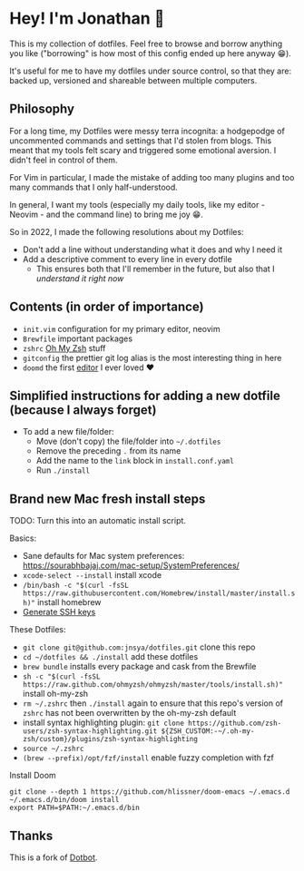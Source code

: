 # Hey! I'm Jonathan :wave:

This is my collection of dotfiles. Feel free to browse and borrow anything you like ("borrowing" is how most of this config ended up here anyway :grin:).

It's useful for me to have my dotfiles under source control, so that they are: backed up, versioned and shareable between multiple computers.

## Philosophy

For a long time, my Dotfiles were messy terra incognita: a hodgepodge of uncommented commands and settings that I'd stolen from blogs. This meant that my tools felt scary and triggered some emotional aversion. I didn't feel in control of them.

For Vim in particular, I made the mistake of adding too many plugins and too many commands that I only half-understood.

In general, I want my tools (especially my daily tools, like my editor - Neovim - and the command line) to bring me joy :grin:.

So in 2022, I made the following resolutions about my Dotfiles:
- Don't add a line without understanding what it does and why I need it
- Add a descriptive comment to every line in every dotfile
	- This ensures both that I'll remember in the future, but also that I *understand it right now*

## Contents (in order of importance)

- `init.vim` configuration for my primary editor, neovim
- `Brewfile` important packages
- `zshrc` [Oh My Zsh](https://github.com/ohmyzsh/ohmyzsh) stuff
- `gitconfig` the prettier git log alias is the most interesting thing in here
- `doomd` the first [editor](https://github.com/hlissner/doom-emacs) I ever loved :heart:

## Simplified instructions for adding a new dotfile (because I always forget)

- To add a new file/folder:
  - Move (don't copy) the file/folder into `~/.dotfiles`
  - Remove the preceding `.` from its name
  - Add the name to the `link` block in `install.conf.yaml`
  - Run `./install`

## Brand new Mac fresh install steps

TODO: Turn this into an automatic install script.

Basics:
- Sane defaults for Mac system preferences: https://sourabhbajaj.com/mac-setup/SystemPreferences/
- `xcode-select --install` install xcode
- `/bin/bash -c "$(curl -fsSL https://raw.githubusercontent.com/Homebrew/install/master/install.sh)"` install homebrew
- [Generate SSH keys](https://docs.github.com/en/github/authenticating-to-github/checking-for-existing-ssh-keys)

These Dotfiles:
- `git clone git@github.com:jnsya/dotfiles.git` clone this repo
- `cd ~/dotfiles && ./install` add these dotfiles
- `brew bundle` installs every package and cask from the Brewfile
- `sh -c "$(curl -fsSL https://raw.github.com/ohmyzsh/ohmyzsh/master/tools/install.sh)"` install oh-my-zsh
- `rm ~/.zshrc` then `./install` again to ensure that this repo's version of `zshrc` has not been overwritten by the oh-my-zsh default
- install syntax highlighting plugin: `git clone https://github.com/zsh-users/zsh-syntax-highlighting.git ${ZSH_CUSTOM:-~/.oh-my-zsh/custom}/plugins/zsh-syntax-highlighting`
- `source ~/.zshrc`
- `(brew --prefix)/opt/fzf/install` enable fuzzy completion with fzf

Install Doom
```
git clone --depth 1 https://github.com/hlissner/doom-emacs ~/.emacs.d
~/.emacs.d/bin/doom install
export PATH=$PATH:~/.emacs.d/bin
```

## Thanks

This is a fork of [Dotbot](https://github.com/anishathalye/dotbot).
